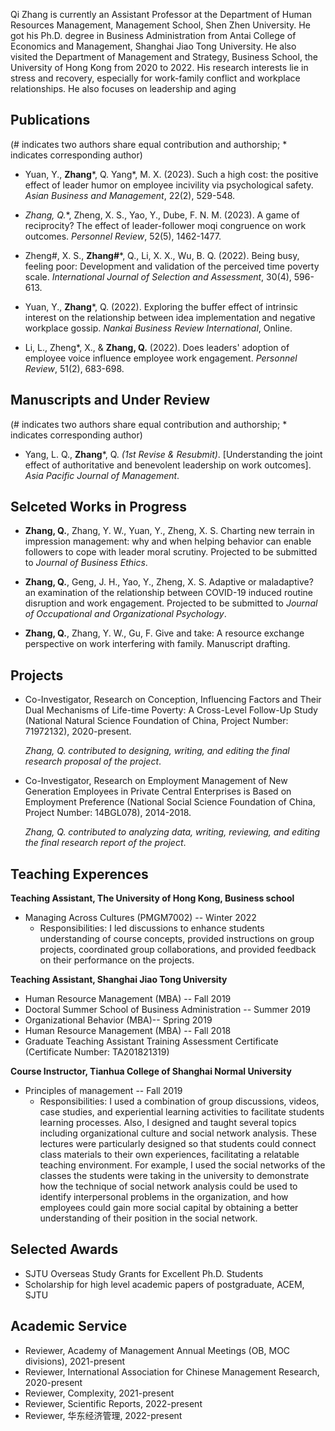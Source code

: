 Qi Zhang is currently an Assistant Professor at the  Department of Human Resources Management, Management School, Shen Zhen University. He got his Ph.D. degree in Business Administration from Antai College of Economics and Management, Shanghai Jiao Tong University. He also visited the Department of Management and Strategy, Business School, the University of Hong Kong from 2020 to 2022. His research interests lie in stress and recovery, especially for work-family conflict and workplace relationships. He also focuses on leadership and aging

## Publications

(# indicates two authors share equal contribution and authorship; * indicates corresponding author)

- Yuan, Y., **Zhang***, Q. Yang*, M. X. (2023). Such a high cost: the positive effect of leader humor on employee incivility via psychological safety. _Asian Business and Management_, 22(2), 529-548.

- **Zhang*, Q.**, Zheng, X. S., Yao, Y., Dube, F. N. M. (2023). A game of reciprocity? The effect of leader-follower moqi congruence on work outcomes. _Personnel Review_, 52(5), 1462-1477.

- Zheng#, X. S., **Zhang#***, Q., Li, X. X., Wu, B. Q. (2022). Being busy, feeling poor: Development and validation of the perceived time poverty scale. _International Journal of Selection and Assessment_, 30(4), 596-613.
  
- Yuan, Y., **Zhang***, Q. (2022).  Exploring the buffer effect of intrinsic interest on the relationship between idea implementation and negative workplace gossip. _Nankai Business Review International_, Online.

- Li, L., Zheng*, X., & **Zhang, Q.** (2022). Does leaders' adoption of employee voice influence employee work engagement. _Personnel Review_, 51(2), 683-698.

## Manuscripts and Under Review

(# indicates two authors share equal contribution and authorship; * indicates corresponding author)

- Yang, L. Q., **Zhang***, Q.  _(1st Revise & Resubmit)_. [Understanding the joint effect of authoritative and benevolent leadership on work outcomes]. _Asia Pacific Journal of Management_.

## Selceted Works in Progress

- **Zhang, Q.**, Zhang, Y. W., Yuan, Y., Zheng, X. S. Charting new terrain in impression management: why and when helping behavior can enable followers to cope with leader moral scrutiny. Projected to be submitted to _Journal of Business Ethics_.

- **Zhang, Q.**, Geng, J. H., Yao, Y., Zheng, X. S. Adaptive or maladaptive? an examination of the relationship between COVID-19 induced routine disruption and work engagement. Projected to be submitted to _Journal of Occupational and Organizational Psychology_.

- **Zhang, Q.**, Zhang, Y. W., Gu, F. Give and take: A resource exchange perspective on work interfering with family. Manuscript drafting.

## Projects

- Co-Investigator, Research on Conception, Influencing Factors and Their Dual Mechanisms of Life-time Poverty: A Cross-Level Follow-Up Study (National Natural Science Foundation of China, Project Number: 71972132), 2020-present.

  _Zhang, Q. contributed to designing, writing, and editing the final research proposal of the project_.

- Co-Investigator, Research on Employment Management of New Generation Employees in Private Central Enterprises is Based on Employment Preference (National Social Science Foundation of China, Project Number: 14BGL078), 2014-2018.

  _Zhang, Q. contributed to analyzing data, writing, reviewing, and editing the final research report of the project_.

## Teaching Experences

  **Teaching Assistant, The University of Hong Kong, Business school**
  - Managing Across Cultures (PMGM7002) -- Winter 2022
    - Responsibilities: I led discussions to enhance students understanding of course concepts, provided instructions on group projects, coordinated group collaborations, and provided feedback on their performance on the projects.
    
  **Teaching Assistant, Shanghai Jiao Tong University**
  - Human Resource Management (MBA) -- Fall 2019
  - Doctoral Summer School of Business Administration -- Summer 2019
  - Organizational Behavior (MBA)-- Spring 2019
  - Human Resource Management (MBA) -- Fall 2018
  - Graduate Teaching Assistant Training Assessment Certificate (Certificate Number:
TA201821319)

  **Course Instructor, Tianhua College of Shanghai Normal University**
  - Principles of management -- Fall 2019
    - Responsibilities: I used a combination of group discussions, videos, case studies, and experiential learning activities to facilitate students learning processes. Also, I designed and taught several topics including organizational culture and social network analysis. These lectures were particularly designed so that students could connect class materials to their own experiences, facilitating a relatable teaching environment. For example, I used the social networks of the classes the students were taking in the university to demonstrate how the technique of social network analysis could be used to identify interpersonal problems in the organization, and how employees could gain more social capital by obtaining a better understanding of their position in the social network.

## Selected Awards
- SJTU Overseas Study Grants for Excellent Ph.D. Students
- Scholarship for high level academic papers of postgraduate, ACEM, SJTU

## Academic Service
- Reviewer, Academy of Management Annual Meetings (OB, MOC divisions), 2021-present
- Reviewer, International Association for Chinese Management Research, 2020-present
- Reviewer, Complexity, 2021-present
- Reviewer, Scientific Reports, 2022-present
- Reviewer, 华东经济管理, 2022-present

